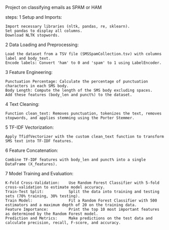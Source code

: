 Project on classifying emails as SPAM or HAM

steps:
1   Setup and Imports:

    Import necessary libraries (nltk, pandas, re, sklearn).
    Set pandas to display all columns.
    Download NLTK stopwords.

2   Data Loading and Preprocessing:

    Load the dataset from a TSV file (SMSSpamCollection.tsv) with columns label and body_text.
    Encode labels: Convert 'ham' to 0 and 'spam' to 1 using LabelEncoder.

3   Feature Engineering:

    Punctuation Percentage: Calculate the percentage of punctuation characters in each SMS body.
    Body Length: Compute the length of the SMS body excluding spaces.
    Add these features (body_len and punct%) to the dataset.

4   Text Cleaning:

    Function clean_text: Removes punctuation, tokenizes the text, removes stopwords, and applies stemming using the Porter Stemmer.

5   TF-IDF Vectorization:

    Apply TfidfVectorizer with the custom clean_text function to transform SMS text into TF-IDF features.

6   Feature Concatenation:

    Combine TF-IDF features with body_len and punct% into a single DataFrame (X_features).

7   Model Training and Evaluation:

    K-Fold Cross-Validation:    Use Random Forest Classifier with 5-fold cross-validation to estimate model accuracy.
    Train-Test Split:           Split the data into training and testing sets (70% training, 30% testing).
    Train Model:                Fit a Random Forest Classifier with 500 estimators and a maximum depth of 20 on the training data.
    Feature Importance:         Print the top 10 most important features as determined by the Random Forest model.
    Prediction and Metrics:     Make predictions on the test data and calculate precision, recall, F-score, and accuracy.

